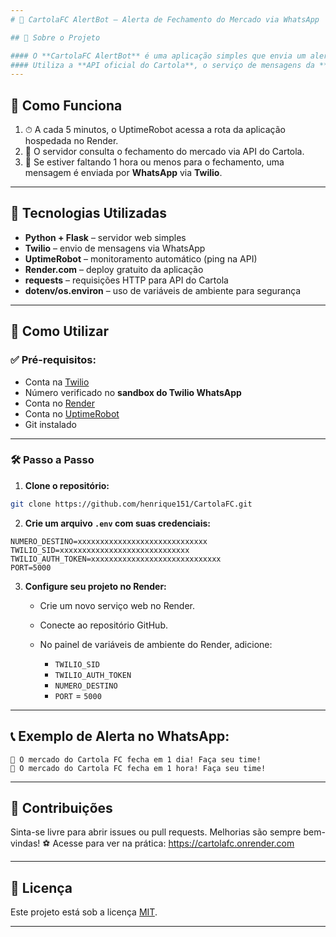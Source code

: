```yaml
---
# 📢 CartolaFC AlertBot – Alerta de Fechamento do Mercado via WhatsApp

## 📌 Sobre o Projeto

#### O **CartolaFC AlertBot** é uma aplicação simples que envia um alerta via **WhatsApp** avisando quando o mercado do **Cartola FC** está prestes a fechar (faltando 1 hora).
#### Utiliza a **API oficial do Cartola**, o serviço de mensagens da **Twilio**, e é hospedado gratuitamente no **Render**, com **monitoramento periódico pelo UptimeRobot**.
---
```


## 🔎 Como Funciona

1. ⏱ A cada 5 minutos, o UptimeRobot acessa a rota da aplicação hospedada no Render.
2. 🧠 O servidor consulta o fechamento do mercado via API do Cartola.
3. 📲 Se estiver faltando 1 hora ou menos para o fechamento, uma mensagem é enviada por **WhatsApp** via **Twilio**.

---

## 🧰 Tecnologias Utilizadas

- **Python + Flask** – servidor web simples
- **Twilio** – envio de mensagens via WhatsApp
- **UptimeRobot** – monitoramento automático (ping na API)
- **Render.com** – deploy gratuito da aplicação
- **requests** – requisições HTTP para API do Cartola
- **dotenv/os.environ** – uso de variáveis de ambiente para segurança

---

## 🚀 Como Utilizar

### ✅ Pré-requisitos:

- Conta na [Twilio](https://www.twilio.com/)
- Número verificado no **sandbox do Twilio WhatsApp**
- Conta no [Render](https://render.com/)
- Conta no [UptimeRobot](https://uptimerobot.com/)
- Git instalado

---

### 🛠️ Passo a Passo

1. **Clone o repositório:**

```bash
git clone https://github.com/henrique151/CartolaFC.git
```

2. **Crie um arquivo `.env` com suas credenciais:**

```env
NUMERO_DESTINO=xxxxxxxxxxxxxxxxxxxxxxxxxxxxx
TWILIO_SID=xxxxxxxxxxxxxxxxxxxxxxxxxxxxx
TWILIO_AUTH_TOKEN=xxxxxxxxxxxxxxxxxxxxxxxxxxxxx
PORT=5000
```

3. **Configure seu projeto no Render:**

   - Crie um novo serviço web no Render.
   - Conecte ao repositório GitHub.
   - No painel de variáveis de ambiente do Render, adicione:

     - `TWILIO_SID`
     - `TWILIO_AUTH_TOKEN`
     - `NUMERO_DESTINO`
     - `PORT` = `5000`

---

## 📞 Exemplo de Alerta no WhatsApp:

```
🚨 O mercado do Cartola FC fecha em 1 dia! Faça seu time!
🚨 O mercado do Cartola FC fecha em 1 hora! Faça seu time!
```

---

## 🤝 Contribuições

Sinta-se livre para abrir issues ou pull requests. Melhorias são sempre bem-vindas! ⚽
Acesse para ver na prática: https://cartolafc.onrender.com

---

## 📄 Licença

Este projeto está sob a licença [MIT](LICENSE).

---

